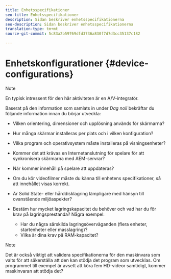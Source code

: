 ```yaml
---
title: Enhetsspecifikationer
seo-title: Enhetsspecifikationer
description: Sidan beskriver enhetsspecifikationerna
seo-description: Sidan beskriver enhetsspecifikationerna
translation-type: tm+mt
source-git-commit: 5c83a2b59769dfd3736a830f7d7d3cc35137c182

---
```



# Enhetskonfigurationer {#device-configurations}

>[!NOTE]
>
>En typisk intressent för den här aktiviteten är en A/V-integratör.

Baserat på den information som samlats in under *Dag noll* bekräftar du följande information innan du börjar utveckla:

* Vilken orientering, dimensioner och upplösning används för skärmarna?

* Hur många skärmar installeras per plats och i vilken konfiguration?

* Vilka program och operativsystem måste installeras på visningsenheter?

* Kommer det att krävas en Internetanslutning för spelare för att synkronisera skärmarna med AEM-servrar?

* När kommer innehåll på spelare att uppdateras?

* Om du kör videofilmer måste du känna till enhetens specifikationer, så att innehållet visas korrekt.

* Är Solid State- eller hårddisklagring lämpligare med hänsyn till ovanstående miljöaspekter?

* Bestäm hur mycket lagringskapacitet du behöver och vad har du för krav på lagringsprestanda? Några exempel:
   * Har du några särskilda lagringsöverväganden (flera enheter, startenheter eller masslagring)?
   * Vilka är dina krav på RAM-kapacitet?


>[!NOTE]
>
>Det är också viktigt att validera specifikationerna för den maskinvara som valts för att säkerställa att den kan stödja det program som utvecklas. Om programmet till exempel är avsett att köra fem HD-videor samtidigt, kommer maskinvaran att stödja det?
